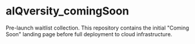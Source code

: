 # aIQversity_comingSoon
Pre-launch waitlist collection. This repository contains the initial "Coming Soon" landing page before full deployment to cloud infrastructure.
